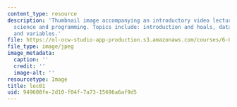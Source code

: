 ```yaml
---
content_type: resource
description: 'Thumbnail image accompanying an introductory video lecture on computer
  science and programming. Topics include: introduction and hoals, data types, operators,
  and variables.'
file: https://ol-ocw-studio-app-production.s3.amazonaws.com/courses/6-00-introduction-to-computer-science-and-programming-fall-2008/949608fe2d10f04f7a7315696a6af9d5_lec01.jpg
file_type: image/jpeg
image_metadata:
  caption: ''
  credit: ''
  image-alt: ''
resourcetype: Image
title: lec01
uid: 949608fe-2d10-f04f-7a73-15696a6af9d5
---
```

